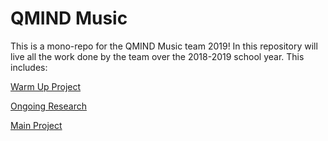 # QMIND Music

This is a mono-repo for the QMIND Music team 2019! In this repository will live all the work done by the team over the 2018-2019 school year. This includes:

[Warm Up Project](./warm-up)

[Ongoing Research](./research)

[Main Project](./project)
